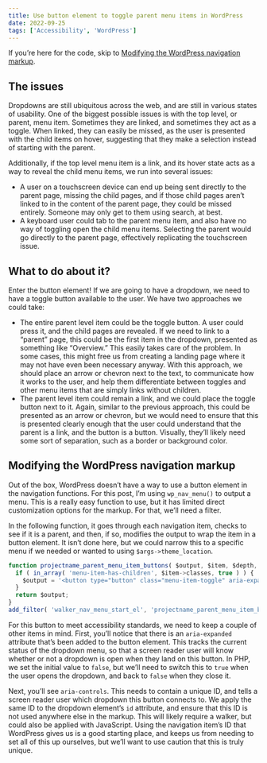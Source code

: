 ```yaml
---
title: Use button element to toggle parent menu items in WordPress
date: 2022-09-25
tags: ['Accessibility', 'WordPress']
---
```


If you’re here for the code, skip to [Modifying the WordPress navigation markup](#modifying-the-wordpress-navigation-markup).

## The issues

Dropdowns are still ubiquitous across the web, and are still in various states of usability. One of the biggest possible issues is with the top level, or parent, menu item. Sometimes they are linked, and sometimes they act as a toggle. When linked, they can easily be missed, as the user is presented with the child items on hover, suggesting that they make a selection instead of starting with the parent.

Additionally, if the top level menu item is a link, and its hover state acts as a way to reveal the child menu items, we run into several issues:

- A user on a touchscreen device can end up being sent directly to the parent page, missing the child pages, and if those child pages aren’t linked to in the content of the parent page, they could be missed entirely. Someone may only get to them using search, at best.
- A keyboard user could tab to the parent menu item, and also have no way of toggling open the child menu items. Selecting the parent would go directly to the parent page, effectively replicating the touchscreen issue.

## What to do about it?

Enter the button element! If we are going to have a dropdown, we need to have a toggle button available to the user. We have two approaches we could take:

- The entire parent level item could be the toggle button. A user could press it, and the child pages are revealed. If we need to link to a “parent” page, this could be the first item in the dropdown, presented as something like “Overview.” This easily takes care of the problem. In some cases, this might free us from creating a landing page where it may not have even been necessary anyway. With this approach, we should place an arrow or chevron next to the text, to communicate how it works to the user, and help them differentiate between toggles and other menu items that are simply links without children.
- The parent level item could remain a link, and we could place the toggle button next to it. Again, similar to the previous approach, this could be presented as an arrow or chevron, but we would need to ensure that this is presented clearly enough that the user could understand that the parent is a link, and the button is a button. Visually, they’ll likely need some sort of separation, such as a border or background color.

## Modifying the WordPress navigation markup

Out of the box, WordPress doesn’t have a way to use a button element in the navigation functions. For this post, I’m using `wp_nav_menu()` to output a menu. This is a really easy function to use, but it has limited direct customization options for the markup. For that, we’ll need a filter.

In the following function, it goes through each navigation item, checks to see if it is a parent, and then, if so, modifies the output to wrap the item in a button element. It isn’t done here, but we could narrow this to a specific menu if we needed or wanted to using `$args->theme_location`.

```js
function projectname_parent_menu_item_buttons( $output, $item, $depth, $args ) {
  if ( in_array( 'menu-item-has-children', $item->classes, true ) ) {
    $output = '<button type="button" class="menu-item-toggle" aria-expanded="false" aria-controls="sub-menu-' . $item->ID . '">' . $item->title . '</button>';
  }
  return $output;
}
add_filter( 'walker_nav_menu_start_el', 'projectname_parent_menu_item_buttons', 10, 4 );
```

For this button to meet accessibility standards, we need to keep a couple of other items in mind. First, you’ll notice that there is an `aria-expanded` attribute that’s been added to the button element. This tracks the current status of the dropdown menu, so that a screen reader user will know whether or not a dropdown is open when they land on this button. In PHP, we set the initial value to `false`, but we’ll need to switch this to `true` when the user opens the dropdown, and back to `false` when they close it.

Next, you’ll see `aria-controls`. This needs to contain a unique ID, and tells a screen reader user which dropdown this button connects to. We apply the same ID to the dropdown element’s `id` attribute, and ensure that this ID is not used anywhere else in the markup. This will likely require a walker, but could also be applied with JavaScript. Using the navigation item’s ID that WordPress gives us is a good starting place, and keeps us from needing to set all of this up ourselves, but we’ll want to use caution that this is truly unique.